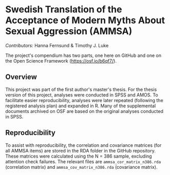# Swedish Translation of the Acceptance of Modern Myths About Sexual Aggression (AMMSA)

*Contributors:* Hanna Fernsund & Timothy J. Luke

The project's compendium has two parts, one here on GitHub and one on the Open
Science Framework (https://osf.io/b6qf7/).

## Overview

This project was part of the first author's master's thesis. For the thesis
version of this project, analyses were conducted in SPSS and AMOS. To facilitate
easier reproducibility, analyses were later repeated (following the registered
analysis plan) and expanded in R. Many of the supplemental documents archived
on OSF are based on the original analyses conducted in SPSS.

## Reproducibility

To assist with reproducibility, the correlation and covariance matrices (for all
AMMSA items) are stored in the RDA folder in the GitHub repository. These
matrices were calculated using the N = 386 sample, excluding attention check
failures. The relevant files are `ammsa_cor_matrix_n386.rda` (correlation
matrix) and `ammsa_cov_matrix_n386.rda` (covariance matrix).
